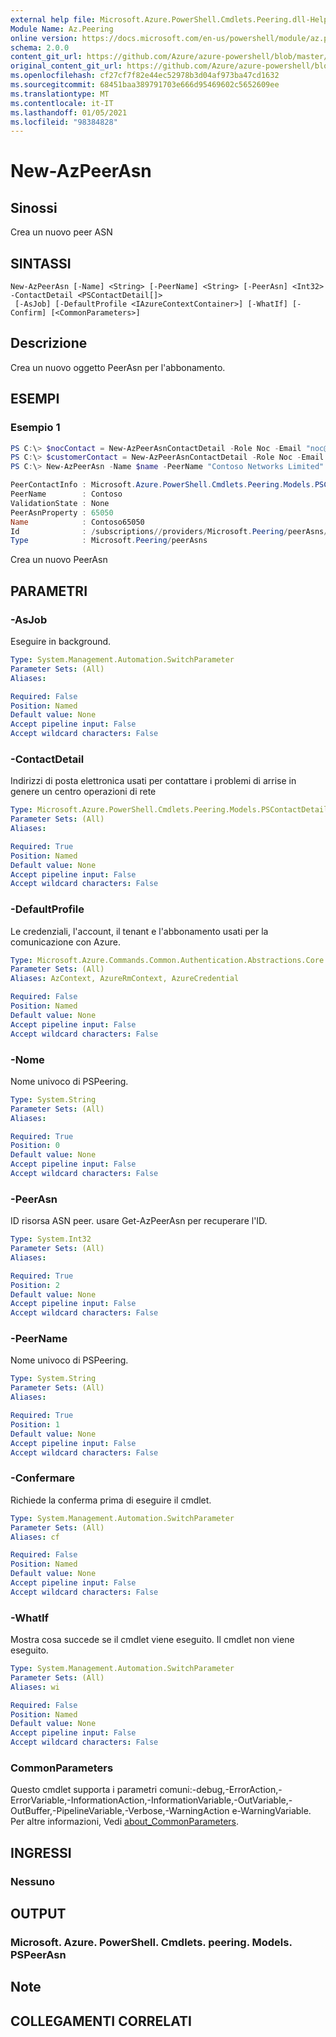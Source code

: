 ```yaml
---
external help file: Microsoft.Azure.PowerShell.Cmdlets.Peering.dll-Help.xml
Module Name: Az.Peering
online version: https://docs.microsoft.com/en-us/powershell/module/az.peering/new-azpeerasn
schema: 2.0.0
content_git_url: https://github.com/Azure/azure-powershell/blob/master/src/Peering/Peering/help/New-AzPeerAsn.md
original_content_git_url: https://github.com/Azure/azure-powershell/blob/master/src/Peering/Peering/help/New-AzPeerAsn.md
ms.openlocfilehash: cf27cf7f82e44ec52978b3d04af973ba47cd1632
ms.sourcegitcommit: 68451baa389791703e666d95469602c5652609ee
ms.translationtype: MT
ms.contentlocale: it-IT
ms.lasthandoff: 01/05/2021
ms.locfileid: "98384828"
---
```

# New-AzPeerAsn

## Sinossi
Crea un nuovo peer ASN 

## SINTASSI

```
New-AzPeerAsn [-Name] <String> [-PeerName] <String> [-PeerAsn] <Int32> -ContactDetail <PSContactDetail[]>
 [-AsJob] [-DefaultProfile <IAzureContextContainer>] [-WhatIf] [-Confirm] [<CommonParameters>]
```

## Descrizione
Crea un nuovo oggetto PeerAsn per l'abbonamento.

## ESEMPI

### Esempio 1
```powershell
PS C:\> $nocContact = New-AzPeerAsnContactDetail -Role Noc -Email "noc@contoso.com" -Phone "+1 (887) 888-8088"
PS C:\> $customerContact = New-AzPeerAsnContactDetail -Role Noc -Email "noc@contoso.com" -Phone "+1 (887) 888-8088"
PS C:\> New-AzPeerAsn -Name $name -PeerName "Contoso Networks Limited" -PeerAsn 65000 -ContactDetail $nocContact,$customerContact

PeerContactInfo : Microsoft.Azure.PowerShell.Cmdlets.Peering.Models.PSContactDetail
PeerName        : Contoso
ValidationState : None
PeerAsnProperty : 65050
Name            : Contoso65050
Id              : /subscriptions//providers/Microsoft.Peering/peerAsns/Contoso65050
Type            : Microsoft.Peering/peerAsns
```

Crea un nuovo PeerAsn

## PARAMETRI

### -AsJob
Eseguire in background.

```yaml
Type: System.Management.Automation.SwitchParameter
Parameter Sets: (All)
Aliases:

Required: False
Position: Named
Default value: None
Accept pipeline input: False
Accept wildcard characters: False
```

### -ContactDetail
Indirizzi di posta elettronica usati per contattare i problemi di arrise in genere un centro operazioni di rete

```yaml
Type: Microsoft.Azure.PowerShell.Cmdlets.Peering.Models.PSContactDetail[]
Parameter Sets: (All)
Aliases:

Required: True
Position: Named
Default value: None
Accept pipeline input: False
Accept wildcard characters: False
```

### -DefaultProfile
Le credenziali, l'account, il tenant e l'abbonamento usati per la comunicazione con Azure.

```yaml
Type: Microsoft.Azure.Commands.Common.Authentication.Abstractions.Core.IAzureContextContainer
Parameter Sets: (All)
Aliases: AzContext, AzureRmContext, AzureCredential

Required: False
Position: Named
Default value: None
Accept pipeline input: False
Accept wildcard characters: False
```

### -Nome
Nome univoco di PSPeering.

```yaml
Type: System.String
Parameter Sets: (All)
Aliases:

Required: True
Position: 0
Default value: None
Accept pipeline input: False
Accept wildcard characters: False
```

### -PeerAsn
ID risorsa ASN peer. usare Get-AzPeerAsn per recuperare l'ID.

```yaml
Type: System.Int32
Parameter Sets: (All)
Aliases:

Required: True
Position: 2
Default value: None
Accept pipeline input: False
Accept wildcard characters: False
```

### -PeerName
Nome univoco di PSPeering.

```yaml
Type: System.String
Parameter Sets: (All)
Aliases:

Required: True
Position: 1
Default value: None
Accept pipeline input: False
Accept wildcard characters: False
```

### -Confermare
Richiede la conferma prima di eseguire il cmdlet.

```yaml
Type: System.Management.Automation.SwitchParameter
Parameter Sets: (All)
Aliases: cf

Required: False
Position: Named
Default value: None
Accept pipeline input: False
Accept wildcard characters: False
```

### -WhatIf
Mostra cosa succede se il cmdlet viene eseguito. Il cmdlet non viene eseguito.

```yaml
Type: System.Management.Automation.SwitchParameter
Parameter Sets: (All)
Aliases: wi

Required: False
Position: Named
Default value: None
Accept pipeline input: False
Accept wildcard characters: False
```

### CommonParameters
Questo cmdlet supporta i parametri comuni:-debug,-ErrorAction,-ErrorVariable,-InformationAction,-InformationVariable,-OutVariable,-OutBuffer,-PipelineVariable,-Verbose,-WarningAction e-WarningVariable. Per altre informazioni, Vedi [about_CommonParameters](http://go.microsoft.com/fwlink/?LinkID=113216).

## INGRESSI

### Nessuno

## OUTPUT

### Microsoft. Azure. PowerShell. Cmdlets. peering. Models. PSPeerAsn

## Note

## COLLEGAMENTI CORRELATI
